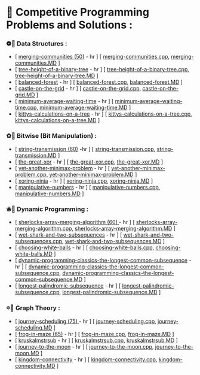 # 🌸 Competitive Programming Problems and Solutions :
  
### ❁🦩 Data Structures :
+ [ [merging-communities (50)](https://www.hackerrank.com/challenges/merging-communities/problem) - hr ] [ [merging-communities.cpp](./cp_code/merging-communities.cpp), [merging-communities.MD](./cp_code/merging-communities.MD) ]
+ [ [tree-height-of-a-binary-tree](https://www.hackerrank.com/challenges/tree-height-of-a-binary-tree/problem) - hr ] [ [tree-height-of-a-binary-tree.cpp](./cp_code/tree-height-of-a-binary-tree.cpp), [tree-height-of-a-binary-tree.MD](./cp_code/tree-height-of-a-binary-tree.MD) ] 
+ [ [balanced-forest](https://www.hackerrank.com/challenges/balanced-forest/problem) - hr ] [ [balanced-forest.cpp](./cp_code/balanced-forest.cpp), [balanced-forest.MD](./cp_code/balanced-forest.MD) ] 
+ [ [castle-on-the-grid](https://www.hackerrank.com/challenges/castle-on-the-grid/problem) - hr ] [ [castle-on-the-grid.cpp](./cp_code/castle-on-the-grid.cpp), [castle-on-the-grid.MD](./cp_code/castle-on-the-grid.MD) ] 
+ [ [minimum-average-waiting-time](https://www.hackerrank.com/challenges/minimum-average-waiting-time/problem) - hr ] [ [minimum-average-waiting-time.cpp](./cp_code/minimum-average-waiting-time.cpp), [minimum-average-waiting-time.MD](./cp_code/minimum-average-waiting-time.MD) ] 
+ [ [kittys-calculations-on-a-tree](https://www.hackerrank.com/challenges/kittys-calculations-on-a-tree/problem) - hr ] [ [kittys-calculations-on-a-tree.cpp](./cp_code/kittys-calculations-on-a-tree.cpp), [kittys-calculations-on-a-tree.MD](./cp_code/kittys-calculations-on-a-tree.MD) ]

### ✿🦩 Bitwise (Bit Manipulation) :
+ [ [string-transmission (60)](https://www.hackerrank.com/challenges/string-transmission/problem) -hr ] [ [string-transmission.cpp](./cp_code/string-transmission.cpp), [string-transmission.MD](./cp_code/string-transmission.MD) ]
+ [ [the-great-xor](https://www.hackerrank.com/challenges/the-great-xor/problem) - hr ] [ [the-great-xor.cpp](./cp_code/the-great-xor.cpp), [the-great-xor.MD](./cp_code/the-great-xor.MD) ] 
+ [ [yet-another-minimax-problem](https://www.hackerrank.com/challenges/yet-another-minimax-problem/problem) - hr ] [ [yet-another-minimax-problem.cpp](./cp_code/yet-another-minimax-problem.cpp), [yet-another-minimax-problem.MD](./cp_code/yet-another-minimax-problem.MD) ] 
+ [ [xoring-ninja](https://www.hackerrank.com/challenges/xoring-ninja/problem) - hr ] [ [xoring-ninja.cpp](./cp_code/xoring-ninja.cpp), [xoring-ninja.MD](./cp_code/xoring-ninja.MD) ] 
+ [ [manipulative-numbers](https://www.hackerrank.com/challenges/manipulative-numbers/problem) - hr ] [ [manipulative-numbers.cpp](./cp_code/manipulative-numbers.cpp), [manipulative-numbers.MD](./cp_code/manipulative-numbers.MD) ] 

### ❀🦩 Dynamic Programming :
+ [ [sherlocks-array-merging-algorithm (60) ](https://www.hackerrank.com/challenges/sherlocks-array-merging-algorithm/problem) - hr ] [ [sherlocks-array-merging-algorithm.cpp](./cp_code/sherlocks-array-merging-algorithm.cpp), [sherlocks-array-merging-algorithm.MD](./cp_code/sherlocks-array-merging-algorithm.MD) ]
+ [ [wet-shark-and-two-subsequences](https://www.hackerrank.com/challenges/wet-shark-and-two-subsequences/problem) - hr ] [ [wet-shark-and-two-subsequences.cpp](./cp_code/wet-shark-and-two-subsequences.cpp), [wet-shark-and-two-subsequences.MD](./cp_code/wet-shark-and-two-subsequences.MD) ] 
+ [ [choosing-white-balls](https://www.hackerrank.com/challenges/choosing-white-balls/problem) - hr ] [ [choosing-white-balls.cpp](./cp_code/choosing-white-balls.cpp), [choosing-white-balls.MD](./cp_code/choosing-white-balls.MD) ] 
+ [ [dynamic-programming-classics-the-longest-common-subsequence](https://www.hackerrank.com/challenges/dynamic-programming-classics-the-longest-common-subsequence/problem) - hr ] [ [dynamic-programming-classics-the-longest-common-subsequence.cpp](./cp_code/dynamic-programming-classics-the-longest-common-subsequence.cpp), [dynamic-programming-classics-the-longest-common-subsequence.MD](./cp_code/dynamic-programming-classics-the-longest-common-subsequence.MD) ] 
+ [ [longest-palindromic-subsequence](https://www.hackerrank.com/challenges/longest-palindromic-subsequence/problem) - hr ] [ [longest-palindromic-subsequence.cpp](./cp_code/longest-palindromic-subsequence.cpp), [longest-palindromic-subsequence.MD](./cp_code/longest-palindromic-subsequence.MD) ] 

### 𖡼🦩 Graph Theory :
+ [ [journey-scheduling (75) ](https://www.hackerrank.com/challenges/journey-scheduling/problem) - hr ] [ [journey-scheduling.cpp](./cp_code/journey-scheduling.cpp), [journey-scheduling.MD](./cp_code/journey-scheduling.MD) ]
+ [ [frog-in-maze (65)](https://www.hackerrank.com/challenges/frog-in-maze/problem) - hr ] [ [frog-in-maze.cpp](./cp_code/frog-in-maze.cpp), [frog-in-maze.MD](./cp_code/frog-in-maze.MD) ]
+ [ [kruskalmstrsub](https://www.hackerrank.com/challenges/kruskalmstrsub/problem) - hr ] [ [kruskalmstrsub.cpp](./cp_code/kruskalmstrsub.cpp), [kruskalmstrsub.MD](./cp_code/kruskalmstrsub.MD) ]
+ [ [journey-to-the-moon](https://www.hackerrank.com/challenges/journey-to-the-moon/problem) - hr ] [ [journey-to-the-moon.cpp](./cp_code/journey-to-the-moon.cpp), [journey-to-the-moon.MD](./cp_code/journey-to-the-moon.MD) ]
+ [ [kingdom-connectivity](https://www.hackerrank.com/challenges/kingdom-connectivity/problem) - hr ] [ [kingdom-connectivity.cpp](./cp_code/kingdom-connectivity.cpp), [kingdom-connectivity.MD](./cp_code/kingdom-connectivity.MD) ]
